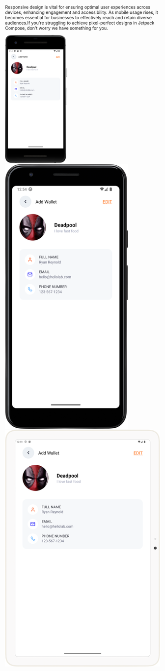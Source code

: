 Responsive design is vital for ensuring optimal user experiences across devices, enhancing engagement and accessibility. As mobile usage rises, it becomes essential for businesses to effectively reach and retain diverse audiences.If you're struggling to achieve pixel-perfect designs in Jetpack Compose, don't worry we have something for you.

<img src="https://github.com/itsprincevala/ResponsiveJetpackCompose/blob/master/samples/small_device.png?raw=true" alt="Small Phone" width="200" />
<img src="https://github.com/itsprincevala/ResponsiveJetpackCompose/blob/master/samples/ic_medium_device.png?raw=true" alt="Medium Phone" width="400" />
<img src="https://github.com/itsprincevala/ResponsiveJetpackCompose/blob/master/samples/ic_tablet.png?raw=true" alt="Medium Phone" width="700" />
